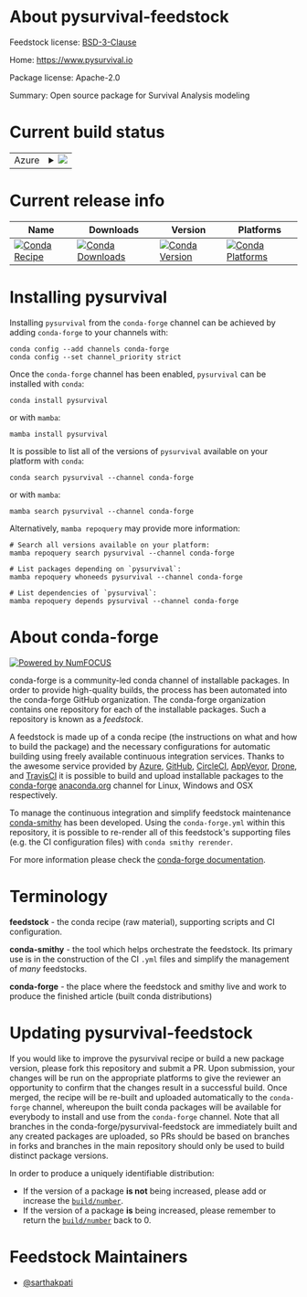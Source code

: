 About pysurvival-feedstock
==========================

Feedstock license: [BSD-3-Clause](https://github.com/conda-forge/pysurvival-feedstock/blob/main/LICENSE.txt)

Home: https://www.pysurvival.io

Package license: Apache-2.0

Summary: Open source package for Survival Analysis modeling

Current build status
====================


<table>
    
  <tr>
    <td>Azure</td>
    <td>
      <details>
        <summary>
          <a href="https://dev.azure.com/conda-forge/feedstock-builds/_build/latest?definitionId=15439&branchName=main">
            <img src="https://dev.azure.com/conda-forge/feedstock-builds/_apis/build/status/pysurvival-feedstock?branchName=main">
          </a>
        </summary>
        <table>
          <thead><tr><th>Variant</th><th>Status</th></tr></thead>
          <tbody><tr>
              <td>linux_64_numpy2</td>
              <td>
                <a href="https://dev.azure.com/conda-forge/feedstock-builds/_build/latest?definitionId=15439&branchName=main">
                  <img src="https://dev.azure.com/conda-forge/feedstock-builds/_apis/build/status/pysurvival-feedstock?branchName=main&jobName=linux&configuration=linux%20linux_64_numpy2" alt="variant">
                </a>
              </td>
            </tr><tr>
              <td>linux_64_numpy2.0</td>
              <td>
                <a href="https://dev.azure.com/conda-forge/feedstock-builds/_build/latest?definitionId=15439&branchName=main">
                  <img src="https://dev.azure.com/conda-forge/feedstock-builds/_apis/build/status/pysurvival-feedstock?branchName=main&jobName=linux&configuration=linux%20linux_64_numpy2.0" alt="variant">
                </a>
              </td>
            </tr><tr>
              <td>osx_64_numpy2</td>
              <td>
                <a href="https://dev.azure.com/conda-forge/feedstock-builds/_build/latest?definitionId=15439&branchName=main">
                  <img src="https://dev.azure.com/conda-forge/feedstock-builds/_apis/build/status/pysurvival-feedstock?branchName=main&jobName=osx&configuration=osx%20osx_64_numpy2" alt="variant">
                </a>
              </td>
            </tr><tr>
              <td>osx_64_numpy2.0</td>
              <td>
                <a href="https://dev.azure.com/conda-forge/feedstock-builds/_build/latest?definitionId=15439&branchName=main">
                  <img src="https://dev.azure.com/conda-forge/feedstock-builds/_apis/build/status/pysurvival-feedstock?branchName=main&jobName=osx&configuration=osx%20osx_64_numpy2.0" alt="variant">
                </a>
              </td>
            </tr>
          </tbody>
        </table>
      </details>
    </td>
  </tr>
</table>

Current release info
====================

| Name | Downloads | Version | Platforms |
| --- | --- | --- | --- |
| [![Conda Recipe](https://img.shields.io/badge/recipe-pysurvival-green.svg)](https://anaconda.org/conda-forge/pysurvival) | [![Conda Downloads](https://img.shields.io/conda/dn/conda-forge/pysurvival.svg)](https://anaconda.org/conda-forge/pysurvival) | [![Conda Version](https://img.shields.io/conda/vn/conda-forge/pysurvival.svg)](https://anaconda.org/conda-forge/pysurvival) | [![Conda Platforms](https://img.shields.io/conda/pn/conda-forge/pysurvival.svg)](https://anaconda.org/conda-forge/pysurvival) |

Installing pysurvival
=====================

Installing `pysurvival` from the `conda-forge` channel can be achieved by adding `conda-forge` to your channels with:

```
conda config --add channels conda-forge
conda config --set channel_priority strict
```

Once the `conda-forge` channel has been enabled, `pysurvival` can be installed with `conda`:

```
conda install pysurvival
```

or with `mamba`:

```
mamba install pysurvival
```

It is possible to list all of the versions of `pysurvival` available on your platform with `conda`:

```
conda search pysurvival --channel conda-forge
```

or with `mamba`:

```
mamba search pysurvival --channel conda-forge
```

Alternatively, `mamba repoquery` may provide more information:

```
# Search all versions available on your platform:
mamba repoquery search pysurvival --channel conda-forge

# List packages depending on `pysurvival`:
mamba repoquery whoneeds pysurvival --channel conda-forge

# List dependencies of `pysurvival`:
mamba repoquery depends pysurvival --channel conda-forge
```


About conda-forge
=================

[![Powered by
NumFOCUS](https://img.shields.io/badge/powered%20by-NumFOCUS-orange.svg?style=flat&colorA=E1523D&colorB=007D8A)](https://numfocus.org)

conda-forge is a community-led conda channel of installable packages.
In order to provide high-quality builds, the process has been automated into the
conda-forge GitHub organization. The conda-forge organization contains one repository
for each of the installable packages. Such a repository is known as a *feedstock*.

A feedstock is made up of a conda recipe (the instructions on what and how to build
the package) and the necessary configurations for automatic building using freely
available continuous integration services. Thanks to the awesome service provided by
[Azure](https://azure.microsoft.com/en-us/services/devops/), [GitHub](https://github.com/),
[CircleCI](https://circleci.com/), [AppVeyor](https://www.appveyor.com/),
[Drone](https://cloud.drone.io/welcome), and [TravisCI](https://travis-ci.com/)
it is possible to build and upload installable packages to the
[conda-forge](https://anaconda.org/conda-forge) [anaconda.org](https://anaconda.org/)
channel for Linux, Windows and OSX respectively.

To manage the continuous integration and simplify feedstock maintenance
[conda-smithy](https://github.com/conda-forge/conda-smithy) has been developed.
Using the ``conda-forge.yml`` within this repository, it is possible to re-render all of
this feedstock's supporting files (e.g. the CI configuration files) with ``conda smithy rerender``.

For more information please check the [conda-forge documentation](https://conda-forge.org/docs/).

Terminology
===========

**feedstock** - the conda recipe (raw material), supporting scripts and CI configuration.

**conda-smithy** - the tool which helps orchestrate the feedstock.
                   Its primary use is in the construction of the CI ``.yml`` files
                   and simplify the management of *many* feedstocks.

**conda-forge** - the place where the feedstock and smithy live and work to
                  produce the finished article (built conda distributions)


Updating pysurvival-feedstock
=============================

If you would like to improve the pysurvival recipe or build a new
package version, please fork this repository and submit a PR. Upon submission,
your changes will be run on the appropriate platforms to give the reviewer an
opportunity to confirm that the changes result in a successful build. Once
merged, the recipe will be re-built and uploaded automatically to the
`conda-forge` channel, whereupon the built conda packages will be available for
everybody to install and use from the `conda-forge` channel.
Note that all branches in the conda-forge/pysurvival-feedstock are
immediately built and any created packages are uploaded, so PRs should be based
on branches in forks and branches in the main repository should only be used to
build distinct package versions.

In order to produce a uniquely identifiable distribution:
 * If the version of a package **is not** being increased, please add or increase
   the [``build/number``](https://docs.conda.io/projects/conda-build/en/latest/resources/define-metadata.html#build-number-and-string).
 * If the version of a package **is** being increased, please remember to return
   the [``build/number``](https://docs.conda.io/projects/conda-build/en/latest/resources/define-metadata.html#build-number-and-string)
   back to 0.

Feedstock Maintainers
=====================

* [@sarthakpati](https://github.com/sarthakpati/)

